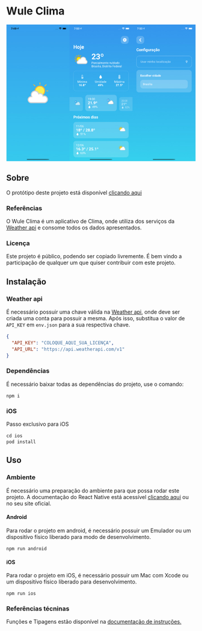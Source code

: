 # Wule Clima

<p align="center"><img src="https://github.com/devleonardorabelo/wheather-wule/blob/master/docs/assets/full.jpg"/></p>

## Sobre
O protótipo deste projeto está disponível <a href="https://www.figma.com/file/FT2o5CrhqCGRL6rsHCxxz5/Clima-Wule?node-id=0%3A1">clicando aqui</a>

### Referências

O Wule Clima é um aplicativo de Clima, onde utiliza dos serviços da <a href="https://www.weatherapi.com">Weather api</a> e consome todos os dados apresentados.

### Licença

Este projeto é público, podendo ser copiado livremente. É bem vindo a participação de qualquer um que quiser contribuir com este projeto.

## Instalação

### Weather api

É necessário possuir uma chave válida na <a href="https://www.weatherapi.com">Weather api</a>, onde deve ser criada uma conta para possuir a mesma.
Após isso, substitua o valor de `API_KEY` em `env.json` para a sua respectiva chave.

```json
{
  "API_KEY": "COLOQUE_AQUI_SUA_LICENÇA",
  "API_URL": "https://api.weatherapi.com/v1"
}
```

### Dependências

É necessário baixar todas as dependências do projeto, use o comando:

```
npm i
```

### iOS

Passo exclusivo para iOS

```
cd ios
pod install
```

## Uso

### Ambiente

É necessário uma preparação do ambiente para que possa rodar este projeto. A documentação do React Native está acessível <a href="https://reactnative.dev/docs/environment-setup">clicando aqui</a> ou no seu site oficial.

#### Android

Para rodar o projeto em android, é necessário possuir um Emulador ou um dispositívo físico liberado para modo de desenvolvimento.

```
npm run android
```

#### iOS

Para rodar o projeto em iOS, é necessário possuir um Mac com Xcode ou um dispositívo físico liberado para desenvolvimento.

```
npm run ios
```

### Referências técninas

Funções e Tipagens estão disponível na <a href="https://github.com/devleonardorabelo/wheather-wule/blob/master/docs/instructions.md">documentação de instruções.</a>
